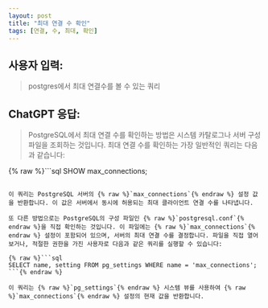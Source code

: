 ```yaml
---
layout: post
title: "최대 연결 수 확인"
tags: [연결, 수, 최대, 확인]
---
```


## 사용자 입력:
> postgres에서 최대 연결수를 볼 수 있는 쿼리

## ChatGPT 응답:
> PostgreSQL에서 최대 연결 수를 확인하는 방법은 시스템 카탈로그나 서버 구성 파일을 조회하는 것입니다. 최대 연결 수를 확인하는 가장 일반적인 쿼리는 다음과 같습니다:

{% raw %}```sql
SHOW max_connections;
```{% endraw %}

이 쿼리는 PostgreSQL 서버의 {% raw %}`max_connections`{% endraw %} 설정 값을 반환합니다. 이 값은 서버에서 동시에 허용되는 최대 클라이언트 연결 수를 나타냅니다.

또 다른 방법으로는 PostgreSQL의 구성 파일인 {% raw %}`postgresql.conf`{% endraw %}을 직접 확인하는 것입니다. 이 파일에는 {% raw %}`max_connections`{% endraw %} 설정이 포함되어 있으며, 서버의 최대 연결 수를 결정합니다. 파일을 직접 열어보거나, 적절한 권한을 가진 사용자로 다음과 같은 쿼리를 실행할 수 있습니다:

{% raw %}```sql
SELECT name, setting FROM pg_settings WHERE name = 'max_connections';
```{% endraw %}

이 쿼리는 {% raw %}`pg_settings`{% endraw %} 시스템 뷰를 사용하여 {% raw %}`max_connections`{% endraw %} 설정의 현재 값을 반환합니다.

